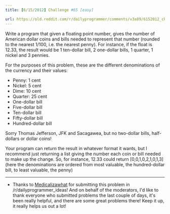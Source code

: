 ```yaml
---
title: [6/15/2012] Challenge #65 [easy]

url: https://old.reddit.com/r/dailyprogrammer/comments/v3a89/6152012_challenge_65_easy/
---
```


Write a program that given a floating point number, gives the number of American dollar coins and bills needed to represent that number (rounded to the nearest 1/100, i.e. the nearest penny). For instance, if the float is 12.33, the result would be 1 ten-dollar bill, 2 one-dollar bills, 1 quarter, 1 nickel and 3 pennies.

For the purposes of this problem, these are the different denominations of the currency and their values:

* Penny: 1 cent
* Nickel: 5 cent
* Dime: 10 cent
* Quarter: 25 cent
* One-dollar bill
* Five-dollar bill
* Ten-dollar bill
* Fifty-dollar bill
* Hundred-dollar bill

Sorry Thomas Jefferson, JFK and Sacagawea, but no two-dollar bills, half-dollars or dollar coins!

Your program can return the result in whatever format it wants, but I recommend just returning a list giving the number each coin or bill needed to make up the change. So, for instance, 12.33 could return [0,0,1,0,2,1,0,1,3] (here the denominations are ordered from most valuable, the hundred-dollar bill, to least valuable, the penny)

***

* Thanks to [Medicalizawhat](http://www.reddit.com/user/Medicalizawhat) for submitting this problem in /r/dailyprogrammer_ideas! And on behalf of the moderators, I'd like to thank everyone who submitted problems the last couple of days, it's been really helpful, and there are some great problems there! Keep it up, it really helps us out a lot!
